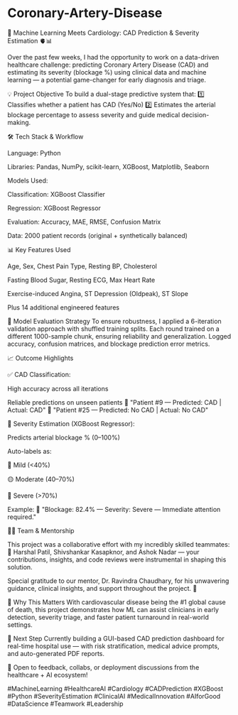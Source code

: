 # Coronary-Artery-Disease
🚨 Machine Learning Meets Cardiology: CAD Prediction & Severity Estimation 🫀📊

Over the past few weeks, I had the opportunity to work on a data-driven healthcare challenge: predicting Coronary Artery Disease (CAD) and estimating its severity (blockage %) using clinical data and machine learning — a potential game-changer for early diagnosis and triage.

💡 Project Objective
To build a dual-stage predictive system that:
1️⃣ Classifies whether a patient has CAD (Yes/No)
2️⃣ Estimates the arterial blockage percentage to assess severity and guide medical decision-making.

🛠️ Tech Stack & Workflow

Language: Python

Libraries: Pandas, NumPy, scikit-learn, XGBoost, Matplotlib, Seaborn

Models Used:

Classification: XGBoost Classifier

Regression: XGBoost Regressor

Evaluation: Accuracy, MAE, RMSE, Confusion Matrix

Data: 2000 patient records (original + synthetically balanced)

📊 Key Features Used

Age, Sex, Chest Pain Type, Resting BP, Cholesterol

Fasting Blood Sugar, Resting ECG, Max Heart Rate

Exercise-induced Angina, ST Depression (Oldpeak), ST Slope

Plus 14 additional engineered features

🧪 Model Evaluation Strategy
To ensure robustness, I applied a 6-iteration validation approach with shuffled training splits. Each round trained on a different 1000-sample chunk, ensuring reliability and generalization. Logged accuracy, confusion matrices, and blockage prediction error metrics.

📈 Outcome Highlights

✅ CAD Classification:

High accuracy across all iterations

Reliable predictions on unseen patients
🔹 "Patient #9 — Predicted: CAD | Actual: CAD"
🔹 "Patient #25 — Predicted: No CAD | Actual: No CAD"

📏 Severity Estimation (XGBoost Regressor):

Predicts arterial blockage % (0–100%)

Auto-labels as:

🔵 Mild (<40%)

🟡 Moderate (40–70%)

🔴 Severe (>70%)

Example:
🔹 "Blockage: 82.4% — Severity: Severe — Immediate attention required."

🧑‍💻 Team & Mentorship

This project was a collaborative effort with my incredibly skilled teammates:
🎯 Harshal Patil, Shivshankar Kasapknor, and Ashok Nadar — your contributions, insights, and code reviews were instrumental in shaping this solution.

Special gratitude to our mentor, Dr. Ravindra Chaudhary, for his unwavering guidance, clinical insights, and support throughout the project. 🙏

🙌 Why This Matters
With cardiovascular disease being the #1 global cause of death, this project demonstrates how ML can assist clinicians in early detection, severity triage, and faster patient turnaround in real-world settings.

🚀 Next Step
Currently building a GUI-based CAD prediction dashboard for real-time hospital use — with risk stratification, medical advice prompts, and auto-generated PDF reports.

📢 Open to feedback, collabs, or deployment discussions from the healthcare + AI ecosystem!

#MachineLearning #HealthcareAI #Cardiology #CADPrediction #XGBoost #Python #SeverityEstimation #ClinicalAI #MedicalInnovation #AIforGood #DataScience #Teamwork #Leadership
